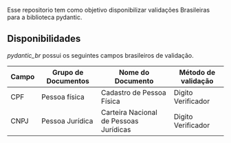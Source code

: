 
Esse repositorio tem como objetivo disponibilizar validações Brasileiras para a biblioteca pydantic.


## Disponibilidades

*pydantic_br* possui os seguintes campos brasileiros de validação. 

| Campo | Grupo de Documentos | Nome do Documento | Método de validação
|---|---|---|---|
| CPF | Pessoa física | Cadastro de Pessoa Física | Digito Verificador
| CNPJ | Pessoa Jurídica | Carteira Nacional de Pessoas Jurídicas | Digito Verificador